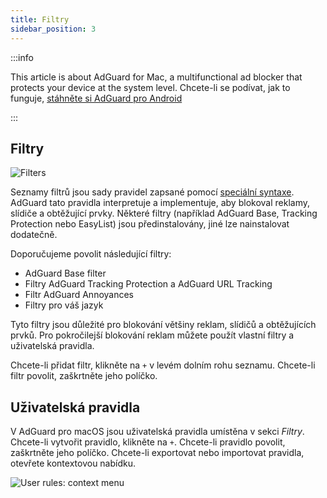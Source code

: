 ```yaml
---
title: Filtry
sidebar_position: 3
---
```


:::info

This article is about AdGuard for Mac, a multifunctional ad blocker that protects your device at the system level. Chcete-li se podívat, jak to funguje, [stáhněte si AdGuard pro Android](https://agrd.io/download-kb-adblock)

:::

## Filtry

![Filters](https://cdn.adtidy.org/content/kb/ad_blocker/mac/filters.png)

Seznamy filtrů jsou sady pravidel zapsané pomocí [speciální syntaxe](/general/ad-filtering/create-own-filters). AdGuard tato pravidla interpretuje a implementuje, aby blokoval reklamy, slídiče a obtěžující prvky. Některé filtry (například AdGuard Base, Tracking Protection nebo EasyList) jsou předinstalovány, jiné lze nainstalovat dodatečně.

Doporučujeme povolit následující filtry:

- AdGuard Base filter
- Filtry AdGuard Tracking Protection a AdGuard URL Tracking
- Filtr AdGuard Annoyances
- Filtry pro váš jazyk

Tyto filtry jsou důležité pro blokování většiny reklam, slídičů a obtěžujících prvků. Pro pokročilejší blokování reklam můžete použít vlastní filtry a uživatelská pravidla.

Chcete-li přidat filtr, klikněte na `+` v levém dolním rohu seznamu. Chcete-li filtr povolit, zaškrtněte jeho políčko.

## Uživatelská pravidla

V AdGuard pro macOS jsou uživatelská pravidla umístěna v sekci _Filtry_. Chcete-li vytvořit pravidlo, klikněte na `+`. Chcete-li pravidlo povolit, zaškrtněte jeho políčko. Chcete-li exportovat nebo importovat pravidla, otevřete kontextovou nabídku.

![User rules: context menu](https://cdn.adtidy.org/content/kb/ad_blocker/mac/rules.png)
